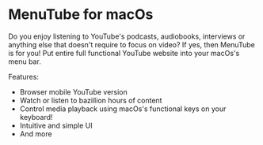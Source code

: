 # MenuTube for macOs

Do you enjoy listening to YouTube's podcasts, audiobooks, interviews or anything else that doesn't require to focus on video? If yes, then MenuTube is for you! Put entire full functional YouTube website into your macOs's menu bar.
 
 Features:
 - Browser mobile YouTube version
 - Watch or listen to bazillion hours of content
 - Control media playback using macOs's functional keys on your keyboard!
 - Intuitive and simple UI
 - And more
